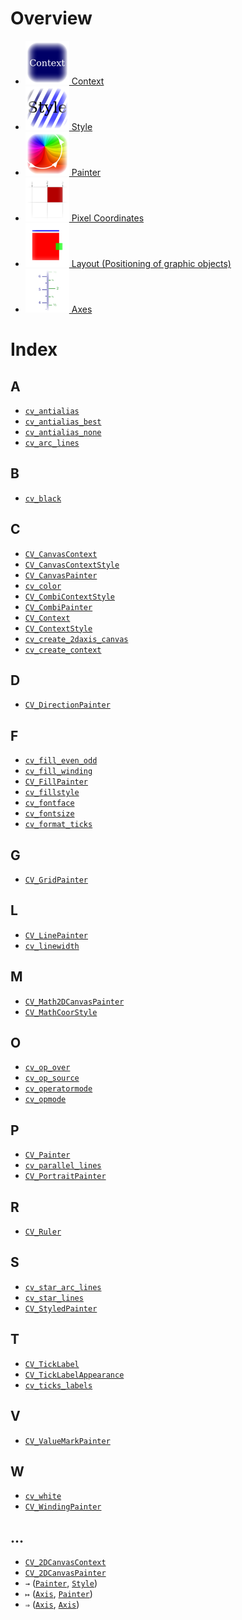 # Overview

  * [![./Context_docicon.png](./Context_docicon.png) Context](./Context.md)
  * [![./Style_docion.png](./Style_docion.png) Style](./Style.md)
  * [![./Painter_docicon.png](./Painter_docicon.png) Painter](./Painter.md)
  * [![./PixelCoordinates_docicon.png](./PixelCoordinates_docicon.png) Pixel Coordinates](./PixelCoordinates.md)
  * [![./LayoutTutorial_docicon.png](./LayoutTutorial_docicon.png) Layout (Positioning of graphic objects)](./LayoutTutorial.md)
  * [![./Axis_docicon.png](./Axis_docicon.png) Axes](./Axis.md)

# Index

## A

  * [`cv_antialias`](./Style.md#user-content-cv_antialias)
  * [`cv_antialias_best`](./Style.md#user-content-cv_antialias_best)
  * [`cv_antialias_none`](./Style.md#user-content-cv_antialias_none)
  * [`cv_arc_lines`](./Painter.md#user-content-cv_arc_lines)

## B

  * [`cv_black`](./Style.md#user-content-cv_black)

## C

  * [`CV_CanvasContext`](./Context.md#user-content-cv_canvascontext)
  * [`CV_CanvasContextStyle`](./Style.md#user-content-cv_canvascontextstyle)
  * [`CV_CanvasPainter`](./Painter.md#user-content-cv_canvaspainter)
  * [`cv_color`](./Style.md#user-content-cv_color)
  * [`CV_CombiContextStyle`](./Style.md#user-content-cv_combicontextstyle)
  * [`CV_CombiPainter`](./Painter.md#user-content-cv_combipainter)
  * [`CV_Context`](./Context.md#user-content-cv_context)
  * [`CV_ContextStyle`](./Style.md#user-content-cv_contextstyle)
  * [`cv_create_2daxis_canvas`](./Axis.md#user-content-cv_create_2daxis_canvas)
  * [`cv_create_context`](./Style.md#user-content-cv_create_context)

## D

  * [`CV_DirectionPainter`](./Painter.md#user-content-cv_directionpainter)

## F

  * [`cv_fill_even_odd`](./Style.md#user-content-cv_fill_even_odd)
  * [`cv_fill_winding`](./Style.md#user-content-cv_fill_winding)
  * [`CV_FillPainter`](./Painter.md#user-content-cv_fillpainter)
  * [`cv_fillstyle`](./Style.md#user-content-cv_fillstyle)
  * [`cv_fontface`](./Style.md#user-content-cv_fontface)
  * [`cv_fontsize`](./Style.md#user-content-cv_fontsize)
  * [`cv_format_ticks`](./Axis.md#user-content-cv_format_ticks)

## G

  * [`CV_GridPainter`](./Painter.md#user-content-cv_gridpainter)

## L

  * [`CV_LinePainter`](./Painter.md#user-content-cv_linepainter)
  * [`cv_linewidth`](./Style.md#user-content-cv_linewidth)

## M

  * [`CV_Math2DCanvasPainter`](./Painter.md#user-content-cv_math2dcanvaspainter)
  * [`CV_MathCoorStyle`](./Style.md#user-content-cv_mathcoorstyle)

## O

  * [`cv_op_over`](./Style.md#user-content-cv_op_over)
  * [`cv_op_source`](./Style.md#user-content-cv_op_source)
  * [`cv_operatormode`](./Style.md#user-content-cv_operatormode)
  * [`cv_opmode`](./Style.md#user-content-cv_opmode)

## P

  * [`CV_Painter`](./Painter.md#user-content-cv_painter)
  * [`cv_parallel_lines`](./Painter.md#user-content-cv_parallel_lines)
  * [`CV_PortraitPainter`](./Painter.md#user-content-cv_portraitpainter)

## R

  * [`CV_Ruler`](./Axis.md#user-content-cv_ruler)

## S

  * [`cv_star_arc_lines`](./Painter.md#user-content-cv_star_arc_lines)
  * [`cv_star_lines`](./Painter.md#user-content-cv_star_lines)
  * [`CV_StyledPainter`](./Painter.md#user-content-cv_styledpainter)

## T

  * [`CV_TickLabel`](./Axis.md#user-content-cv_ticklabel)
  * [`CV_TickLabelAppearance`](./Axis.md#user-content-cv_ticklabelappearance)
  * [`cv_ticks_labels`](./Axis.md#user-content-cv_ticks_labels)

## V

  * [`CV_ValueMarkPainter`](./Painter.md#user-content-cv_valuemarkpainter)

## W

  * [`cv_white`](./Style.md#user-content-cv_white)
  * [`CV_WindingPainter`](./Painter.md#user-content-cv_windingpainter)

## …

  * [`CV_2DCanvasContext`](./Context.md#user-content-cv_2dcanvascontext)
  * [`CV_2DCanvasPainter`](./Painter.md#user-content-cv_2dcanvaspainter)
  * `→` ([`Painter`](./Painter.md#user-content--u2192), [`Style`](./Style.md#user-content--u2192))
  * `↦` ([`Axis`](./Axis.md#user-content--u21a6), [`Painter`](./Painter.md#user-content--u21a6))
  * `⇒` ([`Axis`](./Axis.md#user-content--u21d2), [`Axis`](./Axis.md#user-content--u21d2-1))


